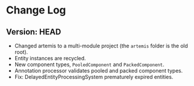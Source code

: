 # Change Log

## Version: HEAD
 - Changed artemis to a multi-module project (the `artemis` folder is the old root).
 - Entity instances are recycled.
 - New component types, `PooledComponent` and `PackedComponent`.
 - Annotation processor validates pooled and packed component types.
 - Fix: DelayedEntityProcessingSystem prematurely expired entities.

